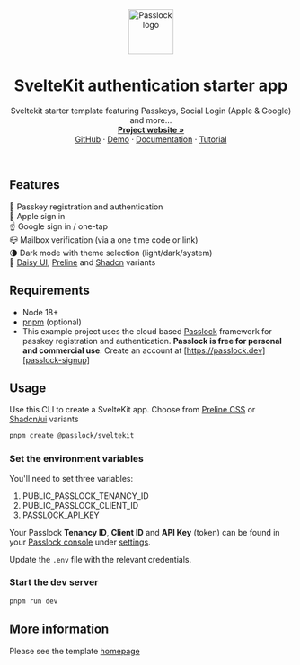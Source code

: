 <!-- 
The pnpm script build:readme replaces tokens 
in README.template.md and outputs to README.md 
-->
<div align="center">
  <a href="#{GITHUB_REPO}#">
    <img src="#{PASSLOCK_LOGO}#" alt="Passlock logo" width="80" height="80">
  </a>
</div>

<div>
  <h1 align="center">SvelteKit authentication starter app</h1>
  <p align="center">
    Sveltekit starter template featuring Passkeys, Social Login (Apple & Google) and more...
    <br />
    <a href="#{GITHUB_REPO}#/blob/master/packages/create-sveltekit/docs/README.md"><strong>Project website »</strong></a>
    <br />
    <a href="#{GITHUB_REPO}#">GitHub</a>
    ·
    <a href="#{PRELINE_DEMO_SITE}#">Demo</a>
    ·
    <a href="#{DOCS}#">Documentation</a>
    ·
    <a href="#{TUTORIAL}#">Tutorial</a>
  </p>
</div>

<br />

## Features

🔑 Passkey registration and authentication  
📱 Apple sign in  
☝️ Google sign in / one-tap  
📪 Mailbox verification (via a one time code or link)  
🌘 Dark mode with theme selection (light/dark/system)  
🚀 [Daisy UI][daisy], [Preline][preline] and [Shadcn][shadcn] variants

## Requirements

* Node 18+
* [pnpm][pnpm] (optional)
* This example project uses the cloud based [Passlock][passlock] framework for passkey 
registration and authentication. **Passlock is free for personal and commercial use**.
Create an account at [https://passlock.dev][passlock-signup]

## Usage

Use this CLI to create a SvelteKit app. Choose from [Preline CSS][preline] or [Shadcn/ui][shadcn] variants

```bash
pnpm create @passlock/sveltekit
```

### Set the environment variables

You'll need to set three variables:

1. PUBLIC_PASSLOCK_TENANCY_ID
2. PUBLIC_PASSLOCK_CLIENT_ID
3. PASSLOCK_API_KEY

Your Passlock **Tenancy ID**, **Client ID** and **API Key** (token) can be found in your 
[Passlock console][passlock-console] under [settings][passlock-settings]. 

Update the `.env` file with the relevant credentials.

### Start the dev server

```bash
pnpm run dev
```

## More information

Please see the template [homepage][homepage]

[passlock]: https://passlock.dev
[passlock-signup]: https://console.passlock.dev/register
[passlock-console]: https://console.passlock.dev
[passlock-settings]: https://console.passlock.dev/settings
[passlock-apikeys]: https://console.passlock.dev/apikeys
[pnpm]: https://pnpm.io/installation
[preline]: https://preline.co
[daisy]: https://daisyui.com
[shadcn]: https://www.shadcn-svelte.com
[homepage]: https://github.com/passlock-dev/ts-clients/packages/create-sveltekit/docs/README.md